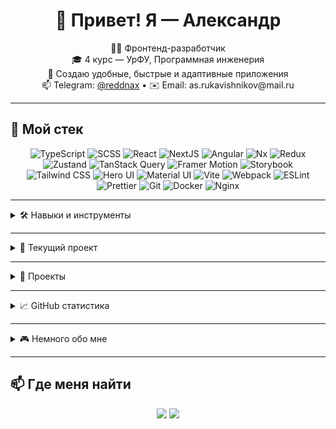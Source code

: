 <h1 align="center">👋 Привет! Я — Александр</h1>

<p align="center">
  🧑‍💻 Фронтенд-разработчик<br />
  🎓 4 курс — УрФУ, Программная инженерия <br />
  🚀 Создаю удобные, быстрые и адаптивные приложения <br />
  📫 Telegram: <a href="https://t.me/reddnax">@reddnax</a> • ✉️ Email: as.rukavishnikov@mail.ru <br />
</p>

---

## 🧰 Мой стек

<p align="center">
  <!-- Языки -->
  <img alt="TypeScript" src="https://img.shields.io/badge/-TypeScript-3178C6?style=for-the-badge&logo=typescript&logoColor=white" />
  <img alt="SCSS" src="https://img.shields.io/badge/-SCSS-CC6699?style=for-the-badge&logo=sass&logoColor=white" />

  <!-- Фреймворки -->
  <img alt="React" src="https://img.shields.io/badge/-React-61DAFB?style=for-the-badge&logo=react&logoColor=black" />
  <img alt="NextJS" src="https://img.shields.io/badge/-Next.js-000000?style=for-the-badge&logo=nextdotjs&logoColor=white" />
  <img alt="Angular" src="https://img.shields.io/badge/-Angular-DD0031?style=for-the-badge&logo=angular&logoColor=white" />
  <img alt="Nx" src="https://img.shields.io/badge/-Nx-143055?style=for-the-badge&logo=nrwl&logoColor=white" />

  <!-- Библиотеки -->
  <img alt="Redux" src="https://img.shields.io/badge/-Redux-764ABC?style=for-the-badge&logo=redux&logoColor=white" />
  <img alt="Zustand" src="https://img.shields.io/badge/-Zustand-000000?style=for-the-badge&logo=zustand&logoColor=white" />
  <img alt="TanStack Query" src="https://img.shields.io/badge/-React%20Query-FF4154?style=for-the-badge&logo=reactquery&logoColor=white" />
  <img alt="Framer Motion" src="https://img.shields.io/badge/-Framer%20Motion-EF4C5C?style=for-the-badge&logo=framer&logoColor=white" />
  <img alt="Storybook" src="https://img.shields.io/badge/-Storybook-FF4785?style=for-the-badge&logo=storybook&logoColor=white" />

  <!-- UI / Стайл -->
  <img alt="Tailwind CSS" src="https://img.shields.io/badge/-Tailwind-06B6D4?style=for-the-badge&logo=tailwindcss&logoColor=white" />
  <img alt="Hero UI" src="https://img.shields.io/badge/-Hero%20UI-000000?style=for-the-badge&logo=heroui&logoColor=white" />
  <img alt="Material UI" src="https://img.shields.io/badge/-Material--UI-007FFF?style=for-the-badge&logo=mui&logoColor=white" />

  <!-- Dev Tools -->
  <img alt="Vite" src="https://img.shields.io/badge/-Vite-646CFF?style=for-the-badge&logo=vite&logoColor=white" />
  <img alt="Webpack" src="https://img.shields.io/badge/-Webpack-8DD6F9?style=for-the-badge&logo=webpack&logoColor=black" />
  <img alt="ESLint" src="https://img.shields.io/badge/-ESLint-4B32C3?style=for-the-badge&logo=eslint&logoColor=white" />
  <img alt="Prettier" src="https://img.shields.io/badge/-Prettier-F7B93E?style=for-the-badge&logo=prettier&logoColor=black" />
  <img alt="Git" src="https://img.shields.io/badge/-Git-F05032?style=for-the-badge&logo=git&logoColor=white" />

  <!-- CI / Docker -->
  <img alt="Docker" src="https://img.shields.io/badge/-Docker-2496ED?style=for-the-badge&logo=docker&logoColor=white" />
  <img alt="Nginx" src="https://img.shields.io/badge/-Nginx-009639?style=for-the-badge&logo=nginx&logoColor=white" />
</p>

---

<details>
<summary>🛠 Навыки и инструменты</summary>

### ⚛️ Фреймворки
- **React**
- **Next.js** (SSR, ISR, App Router)
- **Angular** (NgRx, RxJS)
- **Firebase** (Auth, Realtime DB)
- **Nx** (Monorepo)

### 📦 Библиотеки
- **Redux Toolkit**, **Zustand**, **MobX**
- **React Hook Form**, **Zod**
- **TanStack Query (React Query)**, **RTK Query**
- **Axios**, **Framer Motion**
- **Material UI**, **Tailwind CSS**
- **Cypress**, **Playwright**
- **Jest**, **Testing Library**, **Vitest**

### 🌐 Работа с API и данными
- **REST API**
- **WebSocket**

### ⚙️ Инфраструктура и DevOps
- **Git**, **GitHub/GitLab**
- **Docker**, **Docker Compose**
- **Nginx**, **CI/CD** (Vercel, GitLab CI/CD)

### 🛠 Инструменты разработчика
- **ESLint**, **Prettier**
- **Postman**
- **Vite**, **Webpack**

### 📱 Верстка и дизайн
- **Адаптивная верстка**, **Mobie-first разработка**  
- **Кроссбраузерная совместимость**
- **Методология БЭМ**, **Flexbox**, **CSS Grid**

</details>

---

<details>
<summary>🧪 Текущий проект</summary>

### 🧩 Реферальная система  
> **NX Monorepo**, **React 19**, **Vite**, **Tailwind CSS**, **Hero UI**,  
> **Storybook**, **JWT Auth**, **REST API**

- 🔧 Разработка *отдельных* интерфейсов: **мобильной версии**, **десктопа** и **панели администратора**
- 🎨 Работа над **сложной UI-системой** с множеством **анимаций**, **состояний**, **тем**
- 🧱 Использование **монорепозитория (Nx)** для масштабируемости и разделения логики
- 🧪 Разработка **дизайн-системы в Storybook** для удобства командной работы
- 🔐 Авторизация с помощью **JWT**
- 💬 Реализация реферальных деревьев и визуализация прогресса

> ⚠️ **Проект содержит конфиденциальную информацию и пока не доступен публично.**
</details>

---

<details>
<summary>🚀 Проекты</summary>

### 🍽 [Bistro Scout](https://bistro-scout.vercel.app) — сервис бронирования столиков в ресторанах  
> Next.js, NextAuth, SSR/ISR, Yandex Maps, Framer Motion

- Модальные окна через перехватывающие роуты  
- Бронирование в реальном времени  
- Кастомные фильтры, SSR-оптимизация  

---

### 🧥 [Warpoint Merch Shop](https://unit-hack.vercel.app) — онлайн-магазин мерча  
> Next.js, Zustand

- Баллы за интерактив на сайте  
- CRUD для товаров  
- Деплой на Vercel  
- Упор на дизайн  

---

### 🐺 [Бизнес Волчонок](https://github.com/Reddnaxx/business-wolf) — образовательная платформа для детей  
> React, Redux Toolkit, Framer Motion

- Лекции в виде чатов с маскотом  
- Тестирование знаний  
- Награды и бонусы  

</details>

---

<details>
<summary>📈 GitHub статистика</summary>

<p align="center">
  <img src="https://github-readme-stats.vercel.app/api?username=Reddnaxx&show_icons=true&theme=tokyonight&custom_title=Моя%20GitHub%20Статистика" alt="GitHub stats" />
  <br />
  <img src="https://github-readme-stats.vercel.app/api/top-langs/?username=Reddnaxx&layout=compact&theme=tokyonight" alt="Top langs" />
</p>

</details>

---

<details>
<summary>🎮 Немного обо мне</summary>

- 🎓 Учусь в УрФУ, 4 курс «Программная инженерия»  
- 💡 Умею организовывать процессы  
- 🤝 Работаю в команде, открыт к новым идеям  
- 🎲 Люблю компьютерные и настольные игры  
- 📚 Постоянно развиваюсь и изучаю новые технологии  

</details>

---

## 📫 Где меня найти

<p align="center">
  <a href="https://t.me/reddnax" target="_blank"><img src="https://img.shields.io/badge/Telegram-26A5E4?style=for-the-badge&logo=telegram&logoColor=white"/></a>
  <a href="mailto:as.rukavishnikov@mail.ru" target="_blank"><img src="https://img.shields.io/badge/Email-D14836?style=for-the-badge&logo=gmail&logoColor=white"/></a>
</p>
